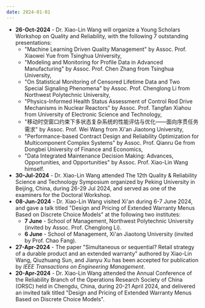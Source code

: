 ```yaml
---
date: 2024-01-01
---
```

<ul>
  <li><b>26-Oct-2024</b> - Dr. Xiao-Lin Wang will organize a Young Scholars Workshop on Quality and Reliability, with the following 7 outstanding presentations:
  <ul>
    <li>"Machine Learning Driven Quality Management" by Assoc. Prof. Xiaowei Yue from Tsinghua University,</li>
    <li>"Modeling and Monitoring for Profile Data in Advanced Manufacturing" by Assoc. Prof. Chen Zhang from Tsinghua University,</li>
    <li>"On Statistical Monitoring of Censored Lifetime Data and Two Special Signaling Phenomena" by Assoc. Prof. Chenglong Li from Northwest Polytechnic University,</li>
    <li>"Physics-Informed Health Status Assessment of Control Rod Drive Mechanisms in Nuclear Reactors" by Assoc. Prof. Tangfan Xiahou from University of Electronic Science and Technology,</li>
    <li>"移动时空窗口约束下多状态复杂系统的性能评估与优化——面向序贯任务需求" by Assoc. Prof. Wei Wang from Xi'an Jiaotong University,</li>
    <li>"Performance-based Contract Design and Reliability Optimization for Multicomponent Complex Systems" by Assoc. Prof. Qianru Ge from Dongbei University of Finance and Economics,</li>
    <li>"Data Integrated Maintenance Decision Making: Advances, Opportunities, and Opportunities" by Assoc. Prof. Xiao-Lin Wang himself.</li>
  </ul></li>
  <li><b>30-Jul-2024</b> - Dr. Xiao-Lin Wang attended The 12th Quality & Reliability Science and Technology Symposium organized by Peking University in Beijing, China, during 26-29 Jul 2024, and served as one of the examiners for the Doctoral Workshop.</li>
  <li><b>08-Jun-2024</b> - Dr. Xiao-Lin Wang visited Xi'an during 6-7 June 2024, and gave a talk titled "Design and Pricing of Extended Warranty Menus Based on Discrete Choice Models" at the following two institutes:
  <ul>
    <li><b>7 June</b> - School of Management, Northwest Polytechnic University (invited by Assoc. Prof. Chenglong Li).</li>
    <li><b>6 June</b> - School of Management, Xi'an Jiaotong University (invited by Prof. Chao Fang).</li>
  </ul></li>
  <li><b>27-Apr-2024</b> - The paper "Simultaneous or sequential? Retail strategy of a durable product and an extended warranty" authored by Xiao-Lin Wang, Qiuzhuang Sun, and Jianyu Xu has been accepted for publication by <i>IEEE Transactions on Engineering Management</i>.</li>
  <li><b>20-Apr-2024</b> - Dr. Xiao-Lin Wang attended the Annual Conference of the Reliability Branch of the Operations Research Society of China (ORSC) held in Chengdu, China, during 20-21 April 2024, and delivered an invited talk titled "Design and Pricing of Extended Warranty Menus Based on Discrete Choice Models".</li>
<ul>
